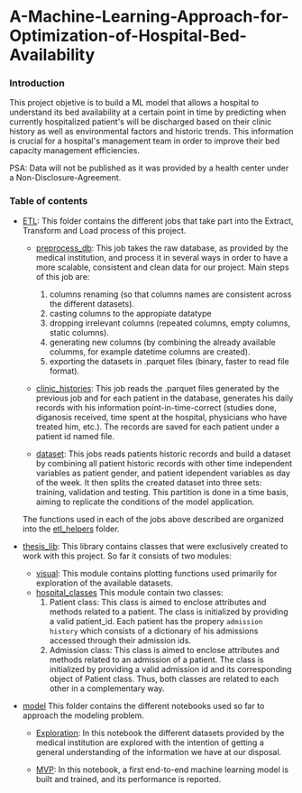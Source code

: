 # A-Machine-Learning-Approach-for-Optimization-of-Hospital-Bed-Availability

### Introduction

This project objetive is to build a ML model that allows a hospital to understand its bed availability at a certain point in time by predicting when currently hospitalized patient's will be discharged based on their clinic history as well as environmental factors and historic trends. This  information is crucial for a hospital's management team in order to improve their bed capacity management efficiencies.

PSA: Data will not be published as it was provided by a health center under a Non-Disclosure-Agreement. 

### Table of contents


* [ETL](https://github.com/josedallavia/A-Machine-Learning-Approach-for-Prediction-of-Hospital-Bed-Availability/tree/master/ETL):
This folder contains the different jobs that take part into the Extract, Transform and Load process of this project. 

  * [preprocess_db](https://github.com/josedallavia/A-Machine-Learning-Approach-for-Prediction-of-Hospital-Bed-Availability/blob/master/ETL/preprocess_db.py): This job takes the raw database, as provided by the medical institution, and process it in several ways in order to have a more scalable, consistent and clean data for our project. Main steps of this job are: 
    1. columns renaming (so that columns names are consistent across the different datasets). 
    2. casting columns to the appropiate datatype 
    3. dropping irrelevant columns (repeated columns, empty columns, static columns).
    4. generating new columns (by combining the already available columms, for example datetime columns are created).
    5. exporting the datasets in .parquet files (binary, faster to read file format).
   
  * [clinic_histories](https://github.com/josedallavia/A-Machine-Learning-Approach-for-Prediction-of-Hospital-Bed-Availability/blob/master/ETL/clinic_histories.py): This job reads the .parquet files generated by the previous job and for each patient in the database, generates his daily records with his information point-in-time-correct (studies done, diganosis received, time spent at the hospital, physicians who have treated him, etc.). The records are saved for each patient under a patient id named file.
  
  * [dataset](https://github.com/josedallavia/A-Machine-Learning-Approach-for-Prediction-of-Hospital-Bed-Availability/blob/master/ETL/dataset.py): This jobs reads patients historic records and build a dataset by combining all patient historic records with other time independent variables as patient gender, and patient idependent variables as day of the week. It then splits the created dataset into three sets: training, validation and testing. This partition is done in a time basis, aiming to replicate the conditions of the model application.
  
  The functions used in each of the jobs above described are organized into the [etl_helpers](https://github.com/josedallavia/A-Machine-Learning-Approach-for-Prediction-of-Hospital-Bed-Availability/tree/master/ETL/etl_helpers) folder.



* [thesis_lib](https://github.com/josedallavia/A-Machine-Learning-Approach-for-Prediction-of-Hospital-Bed-Availability/tree/master/thesis_lib): 
This library contains classes that were exclusively created to work with this project. So far it consists of two modules: 

   * [visual](https://github.com/josedallavia/A-Machine-Learning-Approach-for-Prediction-of-Hospital-Bed-Availability/blob/master/thesis_lib/visual.py): This module contains plotting functions used primarily for exploration of the available datasets.
   * [hospital_classes](https://github.com/josedallavia/A-Machine-Learning-Approach-for-Prediction-of-Hospital-Bed-Availability/blob/master/thesis_lib/hospital_classes.py) This module contain two classes:
     1. Patient class: This class is aimed to enclose attributes and methods related to a patient. The class is initialized by providing a valid patient_id. Each patient has the propery `admission history` which consists of a dictionary of his admissions accessed through their admission ids.
     2. Admission class: This class is aimed to enclose attributes and methods related to an admission of a patient. The class is initialized by providing a valid admission id and its corresponding object of Patient class. Thus, both classes are related to each other in a complementary way. 
     
     
* [model](https://github.com/josedallavia/A-Machine-Learning-Approach-for-Prediction-of-Hospital-Bed-Availability/tree/master/model) This folder contains the different notebooks used so far to approach the modeling problem. 

  * [Exploration](https://github.com/josedallavia/A-Machine-Learning-Approach-for-Prediction-of-Hospital-Bed-Availability/blob/master/model/Exploratory.ipynb): In this notebook the different datasets provided by the medical institution are explored with the intention of getting a general understanding of the information we have at our disposal.
  
  * [MVP](https://github.com/josedallavia/A-Machine-Learning-Approach-for-Prediction-of-Hospital-Bed-Availability/blob/master/model/MVP.ipynb): In this notebook, a first end-to-end machine learning model is built and trained, and its performance is reported. 




